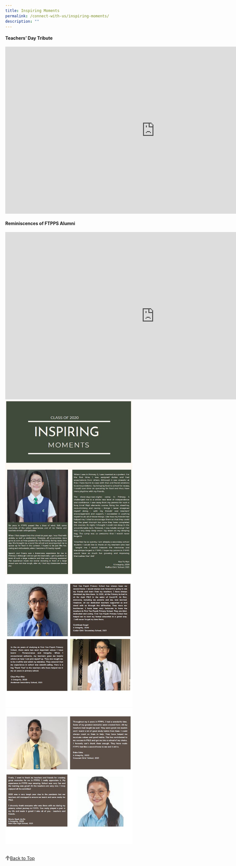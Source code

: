 ```yaml
---
title: Inspiring Moments
permalink: /connect-with-us/inspiring-moments/
description: ""
---
```

#### Teachers’ Day Tribute

<iframe width="946" height="530" src="https://www.youtube.com/embed/UGoVFEebnAY" title="Teachers’ Day Tribute" frameborder="0" allow="accelerometer; autoplay; clipboard-write; encrypted-media; gyroscope; picture-in-picture" allowfullscreen></iframe>

#### Reminiscences of FTPPS Alumni

<iframe width="944" height="531" src="https://www.youtube.com/embed/Yb7GM5uz7bs" title="Reminiscences of FTPPS Alumni" frameborder="0" allow="accelerometer; autoplay; clipboard-write; encrypted-media; gyroscope; picture-in-picture" allowfullscreen></iframe>

<img src="/images/Inspiring%20Moments1.jpg" style="width:80%"/>
<img src="/images/Inspiring%20Moments2.jpg" style="width:80%"/>
<img src="/images/Inspiring%20Moments3.jpg" style="width:80%"/>

<br>
<br>
<br>

<a href="/connect-with-us/inspiring-moments#lo_main">
	 <img src="/images/arrow-up.png" style="width:3%" align="left"/> Back to Top
</a>